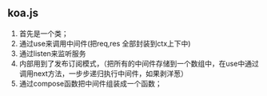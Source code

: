 ## koa.js 
1. 首先是一个类；
2. 通过use来调用中间件(把req,res 全部封装到ctx上下中)
3. 通过listen来监听服务
4. 内部用到了发布订阅模式，（把所有的中间件存储到一个数组中，在use中通过调用next方法，一步步递归执行中间件，如果剥洋葱）
5. 通过compose函数把中间件组装成一个函数；